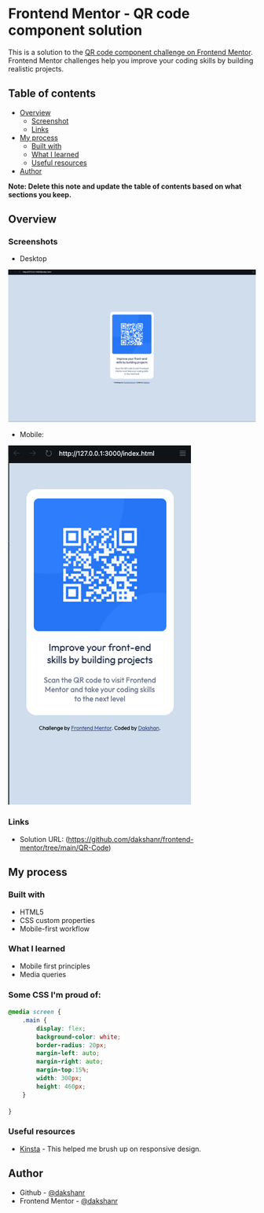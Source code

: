 # Frontend Mentor - QR code component solution

This is a solution to the [QR code component challenge on Frontend Mentor](https://www.frontendmentor.io/challenges/qr-code-component-iux_sIO_H). Frontend Mentor challenges help you improve your coding skills by building realistic projects. 

## Table of contents

- [Overview](#overview)
  - [Screenshot](#screenshot)
  - [Links](#links)
- [My process](#my-process)
  - [Built with](#built-with)
  - [What I learned](#what-i-learned)
  - [Useful resources](#useful-resources)
- [Author](#author)


**Note: Delete this note and update the table of contents based on what sections you keep.**

## Overview

### Screenshots

- Desktop

![Screenshot Desktop](/images/screenshot-desktop.png)

- Mobile:

![Mobile Screenshot](/images/screenshot-mobile.png)

### Links

- Solution URL: (https://github.com/dakshanr/frontend-mentor/tree/main/QR-Code)

## My process

### Built with

- HTML5
- CSS custom properties
- Mobile-first workflow

### What I learned

- Mobile first principles
- Media queries


### Some CSS I'm proud of:
```css
@media screen {
    .main {
        display: flex;
        background-color: white;
        border-radius: 20px;
        margin-left: auto;
        margin-right: auto;
        margin-top:15%;
        width: 300px;
        height: 460px;
    }

}
```

### Useful resources

- [Kinsta](https://kinsta.com/blog/responsive-web-design/) - This helped me brush up on responsive design.

## Author

- Github - [@dakshanr](https://www.your-site.com)
- Frontend Mentor - [@dakshanr](https://www.frontendmentor.io/profile/dakshanr)

